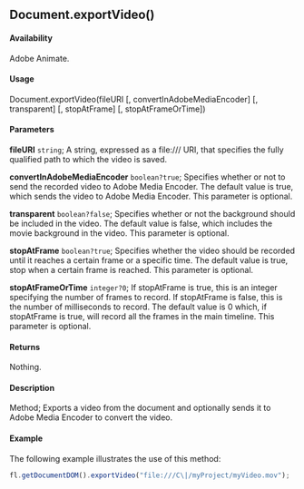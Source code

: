 ## Document.exportVideo()

#### Availability

Adobe Animate.

#### Usage

Document.exportVideo(fileURI [, convertInAdobeMediaEncoder] [, transparent] [, stopAtFrame] [, stopAtFrameOrTime])

#### Parameters

**fileURI** `string`; A string, expressed as a file:/// URI, that specifies the fully qualified path to which the video is saved.

**convertInAdobeMediaEncoder** `boolean?true`; Specifies whether or not to send the recorded video to Adobe Media Encoder. The default value is true, which sends the video to Adobe Media Encoder. This parameter is optional.

**transparent** `boolean?false`; Specifies whether or not the background should be included in the video. The default value is false, which includes the movie background in the video. This parameter is optional.

**stopAtFrame** `boolean?true`; Specifies whether the video should be recorded until it reaches a certain frame or a specific time. The default value is true, stop when a certain frame is reached. This parameter is optional.

**stopAtFrameOrTime** `integer?0`; If stopAtFrame is true, this is an integer specifying the number of frames to record. If stopAtFrame is false, this is the number of milliseconds to record. The default value is 0 which, if stopAtFrame is true, will record all the frames in the main timeline. This parameter is optional.

#### Returns

Nothing.

#### Description

Method; Exports a video from the document and optionally sends it to Adobe Media Encoder to convert the video.

#### Example

The following example illustrates the use of this method:

```javascript
fl.getDocumentDOM().exportVideo("file:///C\|/myProject/myVideo.mov");
```
